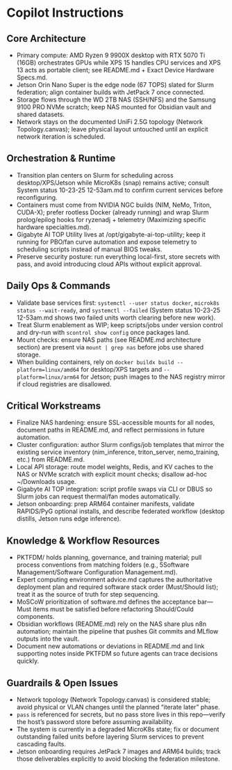 # Copilot Instructions
## Core Architecture
- Primary compute: AMD Ryzen 9 9900X desktop with RTX 5070 Ti (16GB) orchestrates GPUs while XPS 15 handles CPU services and XPS 13 acts as portable client; see README.md + Exact Device Hardware Specs.md.
- Jetson Orin Nano Super is the edge node (67 TOPS) slated for Slurm federation; align container builds with JetPack 7 once connected.
- Storage flows through the WD 2TB NAS (SSH/NFS) and the Samsung 9100 PRO NVMe scratch; keep NAS mounted for Obsidian vault and shared datasets.
- Network stays on the documented UniFi 2.5G topology (Network Topology.canvas); leave physical layout untouched until an explicit network iteration is scheduled.

## Orchestration & Runtime
- Transition plan centers on Slurm for scheduling across desktop/XPS/Jetson while MicroK8s (snap) remains active; consult System status 10-23-25 12-53am.md to confirm current services before reconfiguring.
- Containers must come from NVIDIA NGC builds (NIM, NeMo, Triton, CUDA-X); prefer rootless Docker (already running) and wrap Slurm prolog/epilog hooks for ryzenadj + telemetry (Maximizing specific hardware specialties.md).
- Gigabyte AI TOP Utility lives at /opt/gigabyte-ai-top-utility; keep it running for PBO/fan curve automation and expose telemetry to scheduling scripts instead of manual BIOS tweaks.
- Preserve security posture: run everything local-first, store secrets with pass, and avoid introducing cloud APIs without explicit approval.

## Daily Ops & Commands
- Validate base services first: `systemctl --user status docker`, `microk8s status --wait-ready`, and `systemctl --failed` (System status 10-23-25 12-53am.md shows two failed units worth clearing before new work).
- Treat Slurm enablement as WIP; keep scripts/jobs under version control and dry-run with `scontrol show config` once packages land.
- Mount checks: ensure NAS paths (see README.md architecture section) are present via `mount | grep nas` before jobs use shared storage.
- When building containers, rely on `docker buildx build --platform=linux/amd64` for desktop/XPS targets and `--platform=linux/arm64` for Jetson; push images to the NAS registry mirror if cloud registries are disallowed.

## Critical Workstreams
- Finalize NAS hardening: ensure SSL-accessible mounts for all nodes, document paths in README.md, and reflect permissions in future automation.
- Cluster configuration: author Slurm configs/job templates that mirror the existing service inventory (nim_inference, triton_server, nemo_training, etc.) from README.md.
- Local API storage: route model weights, Redis, and KV caches to the NAS or NVMe scratch with explicit mount checks; disallow ad-hoc ~/Downloads usage.
- Gigabyte AI TOP integration: script profile swaps via CLI or DBUS so Slurm jobs can request thermal/fan modes automatically.
- Jetson onboarding: prep ARM64 container manifests, validate RAPIDS/PyG optional installs, and describe federated workflow (desktop distills, Jetson runs edge inference).

## Knowledge & Workflow Resources
- PKTFDM/ holds planning, governance, and training material; pull process conventions from matching folders (e.g., 5Software Management/Software Configuration Management.md).
- Expert computing environment advice.md captures the authoritative deployment plan and required software stack order (Must/Should list); treat it as the source of truth for step sequencing.
- MoSCoW prioritization of software.md defines the acceptance bar—Must items must be satisfied before refactoring Should/Could components.
- Obsidian workflows (README.md) rely on the NAS share plus n8n automation; maintain the pipeline that pushes Git commits and MLflow outputs into the vault.
- Document new automations or deviations in README.md and link supporting notes inside PKTFDM so future agents can trace decisions quickly.

## Guardrails & Open Issues
- Network topology (Network Topology.canvas) is considered stable; avoid physical or VLAN changes until the planned “iterate later” phase.
- `pass` is referenced for secrets, but no pass store lives in this repo—verify the host’s password store before assuming availability.
- The system is currently in a degraded MicroK8s state; fix or document outstanding failed units before layering Slurm services to prevent cascading faults.
- Jetson onboarding requires JetPack 7 images and ARM64 builds; track those deliverables explicitly to avoid blocking the federation milestone.
